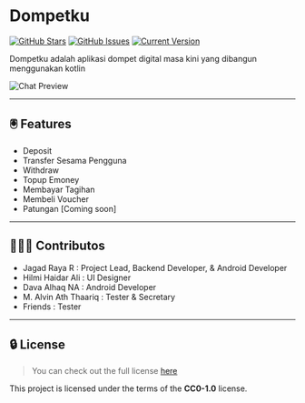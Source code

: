 Dompetku
============
[![GitHub Stars](https://img.shields.io/github/stars/zenthicmc/dompetku.svg?style=for-the-badge)](https://github.com/zenthicmc/dompetku/stargazers) [![GitHub Issues](https://img.shields.io/github/issues/zenthicmc/dompetku.svg?style=for-the-badge)](https://github.com/zenthicmc/dompetku/issues) [![Current Version](https://img.shields.io/github/v/release/zenthicmc/dompetku?include_prereleases&style=for-the-badge)](https://github.com/zenthicmc/dompetku/releases)

Dompetku adalah aplikasi dompet digital masa kini yang dibangun menggunakan kotlin   

![Chat Preview](https://i.ibb.co/MN8WKPL/dompetkubg-transformed.png)

---

## 🖲️ Features
- Deposit
- Transfer Sesama Pengguna
- Withdraw
- Topup Emoney
- Membayar Tagihan
- Membeli Voucher
- Patungan [Coming soon]

---
## 🧑‍🤝‍🧑 Contributos
- Jagad Raya R : Project Lead, Backend Developer, & Android Developer
- Hilmi Haidar Ali : UI Designer
- Dava Alhaq NA : Android Developer
- M. Alvin Ath Thaariq : Tester & Secretary 
- Friends : Tester
---

## 🔒 License
>You can check out the full license [here](https://github.com/zenthicmc/dompetku/blob/main/LICENSE.md)

This project is licensed under the terms of the **CC0-1.0** license.
